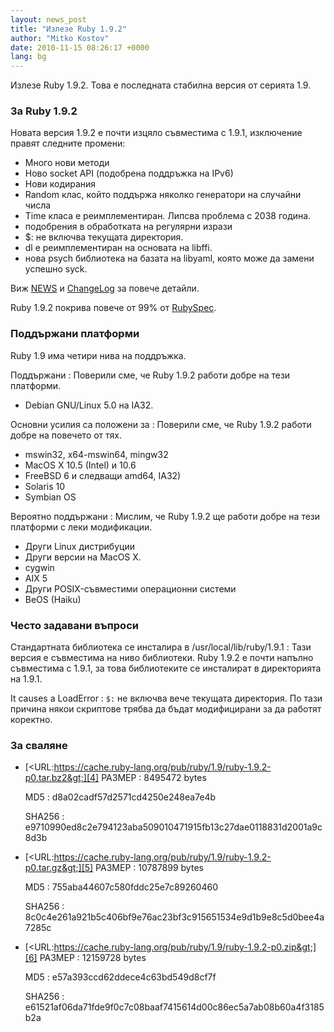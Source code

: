 ```yaml
---
layout: news_post
title: "Излезе Ruby 1.9.2"
author: "Mitko Kostov"
date: 2010-11-15 08:26:17 +0000
lang: bg
---
```


Излезе Ruby 1.9.2. Това е последната стабилна версия от серията 1.9.

### За Ruby 1.9.2

Новата версия 1.9.2 e почти изцяло съвместима с 1.9.1, изключение правят
следните промени:

* Много нови методи
* Ново socket API (подобрена поддръжка на IPv6)
* Нови кодирания
* Random клас, който поддържа няколко генератори на случайни числа
* Time класа е реимплементиран. Липсва проблема с 2038 година.
* подобрения в обработката на регулярни изрази
* $: не включва текущата директория.
* dl е реимплементиран на основата на libffi.
* нова psych библиотека на базата на libyaml, която може да замени
  успешно syck.

Виж [NEWS][1] и [ChangeLog][2] за повече детайли.

Ruby 1.9.2 покрива повече от 99% от [RubySpec][3].

### Поддържани платформи

Ruby 1.9 има четири нива на поддръжка.

Поддържани
: Поверили сме, че Ruby 1.9.2 работи добре на тези платформи.

  * Debian GNU/Linux 5.0 на IA32.

Основни усилия са положени за
: Поверили сме, че Ruby 1.9.2 работи добре на повечето от тях.

  * mswin32, x64-mswin64, mingw32
  * MacOS X 10.5 (Intel) и 10.6
  * FreeBSD 6 и следващи amd64, IA32)
  * Solaris 10
  * Symbian OS

Вероятно поддържани
: Мислим, че Ruby 1.9.2 ще работи добре на тези платформи с леки
  модификации.

  * Други Linux дистрибуции
  * Други версии на MacOS X.
  * cygwin
  * AIX 5
  * Други POSIX-съвместими операционни системи
  * BeOS (Haiku)

### Често задавани въпроси

Стандартната библиотека се инсталира в /usr/local/lib/ruby/1.9.1
: Тази версия е съвместима на ниво библиотеки. Ruby 1.9.2 е почти
  напълно съвместима с 1.9.1, за това библиотеките се инсталират в
  директорията на 1.9.1.

It causes a LoadError
: `$:` не включва вече текущата директория. По тази причина някои
  скриптове трябва да бъдат модифицирани за да работят коректно.

### За сваляне

* [&lt;URL:https://cache.ruby-lang.org/pub/ruby/1.9/ruby-1.9.2-p0.tar.bz2&gt;][4]
  РАЗМЕР
  : 8495472 bytes

  MD5
  : d8a02cadf57d2571cd4250e248ea7e4b

  SHA256
  : e9710990ed8c2e794123aba509010471915fb13c27dae0118831d2001a9c8d3b

* [&lt;URL:https://cache.ruby-lang.org/pub/ruby/1.9/ruby-1.9.2-p0.tar.gz&gt;][5]
  РАЗМЕР
  : 10787899 bytes

  MD5
  : 755aba44607c580fddc25e7c89260460

  SHA256
  : 8c0c4e261a921b5c406bf9e76ac23bf3c915651534e9d1b9e8c5d0bee4a7285c

* [&lt;URL:https://cache.ruby-lang.org/pub/ruby/1.9/ruby-1.9.2-p0.zip&gt;][6]
  РАЗМЕР
  : 12159728 bytes

  MD5
  : e57a393ccd62ddece4c63bd549d8cf7f

  SHA256
  : e61521af06da71fde9f0c7c08baaf7415614d00c86ec5a7ab08b60a4f3185b2a



[1]: https://svn.ruby-lang.org/repos/ruby/tags/v1_9_2_0/NEWS
[2]: https://svn.ruby-lang.org/repos/ruby/tags/v1_9_2_0/ChangeLog
[3]: https://github.com/ruby/spec
[4]: https://cache.ruby-lang.org/pub/ruby/1.9/ruby-1.9.2-p0.tar.bz2
[5]: https://cache.ruby-lang.org/pub/ruby/1.9/ruby-1.9.2-p0.tar.gz
[6]: https://cache.ruby-lang.org/pub/ruby/1.9/ruby-1.9.2-p0.zip
